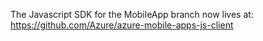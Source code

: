 The Javascript SDK for the MobileApp branch now lives at: https://github.com/Azure/azure-mobile-apps-js-client
